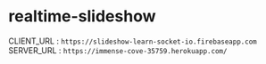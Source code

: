 # realtime-slideshow

CLIENT_URL : `https://slideshow-learn-socket-io.firebaseapp.com`    
SERVER_URL : `https://immense-cove-35759.herokuapp.com/`